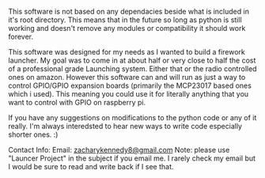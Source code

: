 This software is not based on any dependacies beside what is included in it's root directory. This means that in the future so long as python is still working
and doesn't remove any modules or compatibility it should work forever.

This software was designed for my needs as I wanted to build a firework launcher. My goal was to come in at about half or very close to half the cost of a
professional grade Launching system. Either that or the radio controlled ones on amazon. However this software can and will run as just a way to control GPIO/GPIO
expansion boards (primarily the MCP23017 based ones which i used). This meaning you could use it for literally anything that you want to control with GPIO on raspberry pi.

If you have any suggestions on modifications to the python code or any of it really. I'm always interedsted to hear new ways to write code especially shorter ones. :)

Contact Info:
Email: zacharykennedy8@gmail.com
      Note: please use "Launcer Project" in the subject if you email me. I rarely check my email but I would be sure to read and write back if I see that.
